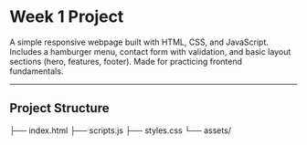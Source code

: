 # Week 1 Project

A simple responsive webpage built with HTML, CSS, and JavaScript.
Includes a hamburger menu, contact form with validation, and basic layout sections (hero, features, footer).
Made for practicing frontend fundamentals.

---

## Project Structure

├── index.html
├── scripts.js
├── styles.css 
└── assets/ 
